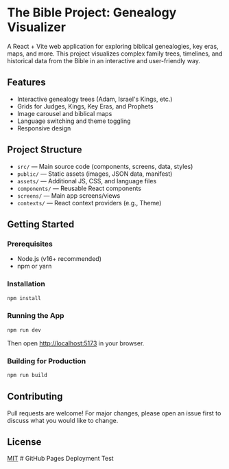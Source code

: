 # The Bible Project: Genealogy Visualizer

A React + Vite web application for exploring biblical genealogies, key eras, maps, and more. This project visualizes complex family trees, timelines, and historical data from the Bible in an interactive and user-friendly way.

## Features
- Interactive genealogy trees (Adam, Israel's Kings, etc.)
- Grids for Judges, Kings, Key Eras, and Prophets
- Image carousel and biblical maps
- Language switching and theme toggling
- Responsive design

## Project Structure
- `src/` — Main source code (components, screens, data, styles)
- `public/` — Static assets (images, JSON data, manifest)
- `assets/` — Additional JS, CSS, and language files
- `components/` — Reusable React components
- `screens/` — Main app screens/views
- `contexts/` — React context providers (e.g., Theme)

## Getting Started

### Prerequisites
- Node.js (v16+ recommended)
- npm or yarn

### Installation
```bash
npm install
```

### Running the App
```bash
npm run dev
```
Then open [http://localhost:5173](http://localhost:5173) in your browser.

### Building for Production
```bash
npm run build
```

## Contributing
Pull requests are welcome! For major changes, please open an issue first to discuss what you would like to change.

## License
[MIT](LICENSE)
#   G i t H u b   P a g e s   D e p l o y m e n t   T e s t  
 